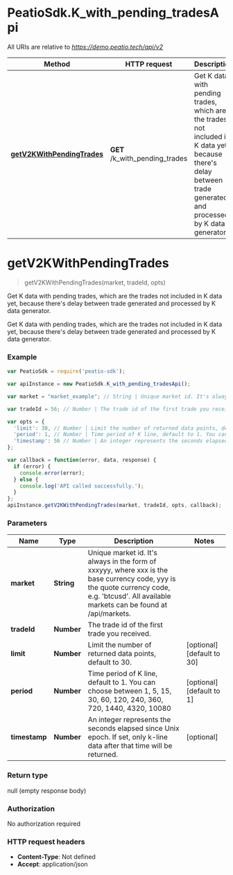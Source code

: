 # PeatioSdk.K_with_pending_tradesApi

All URIs are relative to *https://demo.peatio.tech/api/v2*

Method | HTTP request | Description
------------- | ------------- | -------------
[**getV2KWithPendingTrades**](K_with_pending_tradesApi.md#getV2KWithPendingTrades) | **GET** /k_with_pending_trades | Get K data with pending trades, which are the trades not included in K data yet, because there&#39;s delay between trade generated and processed by K data generator.


<a name="getV2KWithPendingTrades"></a>
# **getV2KWithPendingTrades**
> getV2KWithPendingTrades(market, tradeId, opts)

Get K data with pending trades, which are the trades not included in K data yet, because there&#39;s delay between trade generated and processed by K data generator.

Get K data with pending trades, which are the trades not included in K data yet, because there&#39;s delay between trade generated and processed by K data generator.

### Example
```javascript
var PeatioSdk = require('peatio-sdk');

var apiInstance = new PeatioSdk.K_with_pending_tradesApi();

var market = "market_example"; // String | Unique market id. It's always in the form of xxxyyy, where xxx is the base currency code, yyy is the quote currency code, e.g. 'btcusd'. All available markets can be found at /api/markets.

var tradeId = 56; // Number | The trade id of the first trade you received.

var opts = { 
  'limit': 30, // Number | Limit the number of returned data points, default to 30.
  'period': 1, // Number | Time period of K line, default to 1. You can choose between 1, 5, 15, 30, 60, 120, 240, 360, 720, 1440, 4320, 10080
  'timestamp': 56 // Number | An integer represents the seconds elapsed since Unix epoch. If set, only k-line data after that time will be returned.
};

var callback = function(error, data, response) {
  if (error) {
    console.error(error);
  } else {
    console.log('API called successfully.');
  }
};
apiInstance.getV2KWithPendingTrades(market, tradeId, opts, callback);
```

### Parameters

Name | Type | Description  | Notes
------------- | ------------- | ------------- | -------------
 **market** | **String**| Unique market id. It&#39;s always in the form of xxxyyy, where xxx is the base currency code, yyy is the quote currency code, e.g. &#39;btcusd&#39;. All available markets can be found at /api/markets. | 
 **tradeId** | **Number**| The trade id of the first trade you received. | 
 **limit** | **Number**| Limit the number of returned data points, default to 30. | [optional] [default to 30]
 **period** | **Number**| Time period of K line, default to 1. You can choose between 1, 5, 15, 30, 60, 120, 240, 360, 720, 1440, 4320, 10080 | [optional] [default to 1]
 **timestamp** | **Number**| An integer represents the seconds elapsed since Unix epoch. If set, only k-line data after that time will be returned. | [optional] 

### Return type

null (empty response body)

### Authorization

No authorization required

### HTTP request headers

 - **Content-Type**: Not defined
 - **Accept**: application/json

